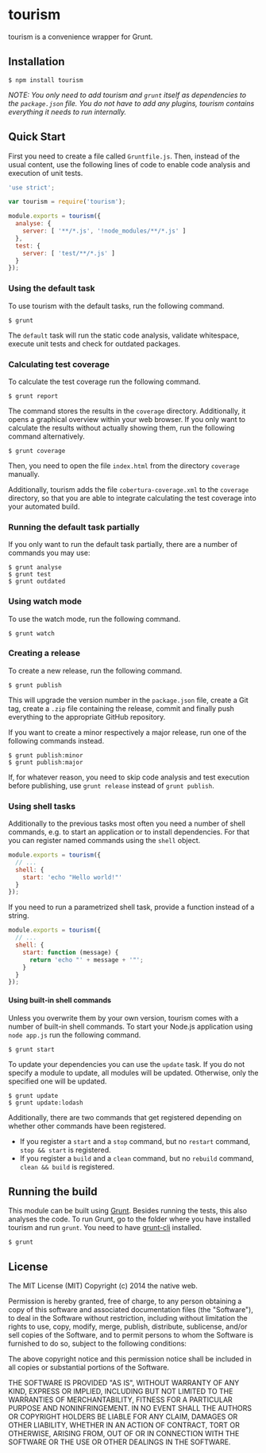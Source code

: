 # tourism

tourism is a convenience wrapper for Grunt.

## Installation

    $ npm install tourism

*NOTE: You only need to add tourism and `grunt` itself as dependencies to the `package.json` file. You do not have to add any plugins, tourism contains everything it needs to run internally.*

## Quick Start

First you need to create a file called `Gruntfile.js`. Then, instead of the usual content, use the following lines of code to enable code analysis and execution of unit tests.

```javascript
'use strict';

var tourism = require('tourism');

module.exports = tourism({
  analyse: {
    server: [ '**/*.js', '!node_modules/**/*.js' ]
  },
  test: {
    server: [ 'test/**/*.js' ]
  }
});
```

### Using the default task

To use tourism with the default tasks, run the following command.

    $ grunt

The `default` task will run the static code analysis, validate whitespace, execute unit tests and check for outdated packages.

### Calculating test coverage

To calculate the test coverage run the following command.

    $ grunt report

The command stores the results in the `coverage` directory. Additionally, it opens a graphical overview within your web browser. If you only want to calculate the results without actually showing them, run the following command alternatively.

    $ grunt coverage

Then, you need to open the file `index.html` from the directory `coverage` manually.

Additionally, tourism adds the file `cobertura-coverage.xml` to the `coverage` directory, so that you are able to integrate calculating the test coverage into your automated build.

### Running the default task partially

If you only want to run the default task partially, there are a number of commands you may use:

    $ grunt analyse
    $ grunt test
    $ grunt outdated

### Using watch mode

To use the watch mode, run the following command.

    $ grunt watch

### Creating a release

To create a new release, run the following command.

    $ grunt publish

This will upgrade the version number in the `package.json` file, create a Git tag, create a `.zip` file containing the release, commit and finally push everything to the appropriate GitHub repository.

If you want to create a minor respectively a major release, run one of the following commands instead.

    $ grunt publish:minor
    $ grunt publish:major

If, for whatever reason, you need to skip code analysis and test execution before publishing, use `grunt release` instead of `grunt publish`.

### Using shell tasks

Additionally to the previous tasks most often you need a number of shell commands, e.g. to start an application or to install dependencies. For that you can register named commands using the `shell` object.

```javascript
module.exports = tourism({
  // ...
  shell: {
    start: 'echo "Hello world!"'
  }
});
```

If you need to run a parametrized shell task, provide a function instead of a string.

```javascript
module.exports = tourism({
  // ...
  shell: {
    start: function (message) {
      return 'echo "' + message + '"';
    }
  }
});
```

#### Using built-in shell commands

Unless you overwrite them by your own version, tourism comes with a number of built-in shell commands. To start your Node.js application using `node app.js` run the following command.

    $ grunt start

To update your dependencies you can use the `update` task. If you do not specify a module to update, all modules will be updated. Otherwise, only the specified one will be updated.

    $ grunt update
    $ grunt update:lodash

Additionally, there are two commands that get registered depending on whether other commands have been registered.

- If you register a `start` and a `stop` command, but no `restart` command, `stop && start` is registered.
- If you register a `build` and a `clean` command, but no `rebuild` command, `clean && build` is registered.

## Running the build

This module can be built using [Grunt](http://gruntjs.com/). Besides running the tests, this also analyses the code. To run Grunt, go to the folder where you have installed tourism and run `grunt`. You need to have [grunt-cli](https://github.com/gruntjs/grunt-cli) installed.

    $ grunt

## License

The MIT License (MIT)
Copyright (c) 2014 the native web.

Permission is hereby granted, free of charge, to any person obtaining a copy of this software and associated documentation files (the "Software"), to deal in the Software without restriction, including without limitation the rights to use, copy, modify, merge, publish, distribute, sublicense, and/or sell copies of the Software, and to permit persons to whom the Software is furnished to do so, subject to the following conditions:

The above copyright notice and this permission notice shall be included in all copies or substantial portions of the Software.

THE SOFTWARE IS PROVIDED "AS IS", WITHOUT WARRANTY OF ANY KIND, EXPRESS OR IMPLIED, INCLUDING BUT NOT LIMITED TO THE WARRANTIES OF MERCHANTABILITY, FITNESS FOR A PARTICULAR PURPOSE AND NONINFRINGEMENT. IN NO EVENT SHALL THE AUTHORS OR COPYRIGHT HOLDERS BE LIABLE FOR ANY CLAIM, DAMAGES OR OTHER LIABILITY, WHETHER IN AN ACTION OF CONTRACT, TORT OR OTHERWISE, ARISING FROM, OUT OF OR IN CONNECTION WITH THE SOFTWARE OR THE USE OR OTHER DEALINGS IN THE SOFTWARE.
